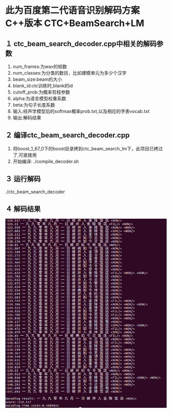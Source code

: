 此为百度第二代语音识别解码方案C++版本 CTC+BeamSearch+LM
===============================================

１ ctc_beam_search_decoder.cpp中相关的解码参数<br>
-------------
  1)  num_frames:为wav的帧数<br>
  2) num_classes:为分类的数目，比如建模单元为多少个汉字<br>
  3) beam_size:beam的大小<br>
  4) blank_id:ctc训练时,blank的id<br>
  5) cutoff_prob:为概率剪枝参数<br>
  6) alpha:为语言模型权重系数<br>
  7) beta:为句子长度系数<br>
  8) 输入:经声学模型后的softmax概率prob.txt,以及相应的字表vocab.txt<br>
  9) 输出:解码结果<br>

２ 编译ctc_beam_search_decoder.cpp<br>
---------------------------------
  1) 将boost_1_67_0下的boost目录拷到ctc_beam_search_lm下，此项目已拷过了,可直接用<br>
  2) 开始编译: ./compile_decoder.sh<br>

３ 运行解码<br>
----------
./ctc_beam_search_decoder

４ 解码结果
--------- 
![decode_result](https://github.com/Sundy1219/ctc_beam_search_lm/raw/master/result.png)
